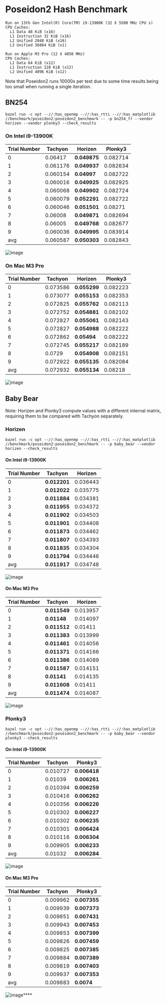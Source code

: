 # Poseidon2 Hash Benchmark

```
Run on 13th Gen Intel(R) Core(TM) i9-13900K (32 X 5500 MHz CPU s)
CPU Caches:
  L1 Data 48 KiB (x16)
  L1 Instruction 32 KiB (x16)
  L2 Unified 2048 KiB (x16)
  L3 Unified 36864 KiB (x1)

Run on Apple M3 Pro (12 X 4050 MHz)
CPU Caches:
  L1 Data 64 KiB (x12)
  L1 Instruction 128 KiB (x12)
  L2 Unified 4096 KiB (x12)
```

Note that Poseidon2 runs 10000x per test due to some time results being too small when running a single iteration.

## BN254

```shell
bazel run -c opt --//:has_openmp --//:has_rtti --//:has_matplotlib //benchmark/poseidon2:poseidon2_benchmark -- -p bn254_fr --vendor horizen --vendor plonky3 --check_results
```

### On Intel i9-13900K

| Trial Number | Tachyon  | Horizen      | Plonky3  |
| :----------- | -------- | ------------ | -------- |
| 0            | 0.06417  | **0.049875** | 0.082714 |
| 1            | 0.061176 | **0.049937** | 0.082634 |
| 2            | 0.060154 | **0.04997**  | 0.082722 |
| 3            | 0.060016 | **0.049925** | 0.082925 |
| 4            | 0.060068 | **0.049902** | 0.082724 |
| 5            | 0.060079 | **0.052291** | 0.082722 |
| 6            | 0.060046 | **0.051501** | 0.08271  |
| 7            | 0.06008  | **0.049871** | 0.082694 |
| 8            | 0.06005  | **0.049768** | 0.082677 |
| 9            | 0.060036 | **0.049995** | 0.083914 |
| avg          | 0.060587 | **0.050303** | 0.082843 |

![image](/benchmark/poseidon2/poseidon2_benchmark_bn254_ubuntu_i9.png)

### On Mac M3 Pro

| Trial Number | Tachyon  | Horizen      | Plonky3  |
| :----------- | -------- | ------------ | -------- |
| 0            | 0.073586 | **0.055299** | 0.082223 |
| 1            | 0.073077 | **0.055153** | 0.082353 |
| 2            | 0.072825 | **0.055762** | 0.082113 |
| 3            | 0.072752 | **0.054881** | 0.082102 |
| 4            | 0.072827 | **0.055061** | 0.082143 |
| 5            | 0.072827 | **0.054988** | 0.082222 |
| 6            | 0.072862 | **0.05494**  | 0.082222 |
| 7            | 0.072745 | **0.055217** | 0.082189 |
| 8            | 0.0729   | **0.054908** | 0.082151 |
| 9            | 0.072922 | **0.055135** | 0.082084 |
| avg          | 0.072932 | **0.055134** | 0.08218  |

![image](/benchmark/poseidon2/poseidon2_benchmark_bn254_mac_m3.png)

## Baby Bear

Note: Horizen and Plonky3 compute values with a different internal matrix, requiring them to be compared with Tachyon separately.

### Horizen

```shell
bazel run -c opt --//:has_openmp --//:has_rtti --//:has_matplotlib //benchmark/poseidon2:poseidon2_benchmark -- -p baby_bear --vendor horizen --check_results
```

#### On Intel i9-13900K

| Trial Number | Tachyon      | Horizen  |
| :----------- | ------------ | -------- |
| 0            | **0.012201** | 0.036443 |
| 1            | **0.012022** | 0.035775 |
| 2            | **0.011884** | 0.034381 |
| 3            | **0.011955** | 0.034372 |
| 4            | **0.011902** | 0.034503 |
| 5            | **0.011901** | 0.034408 |
| 6            | **0.011873** | 0.034462 |
| 7            | **0.011807** | 0.034393 |
| 8            | **0.011835** | 0.034304 |
| 9            | **0.011794** | 0.034446 |
| avg          | **0.011917** | 0.034748 |

![image](/benchmark/poseidon2/poseidon2_benchmark_baby_bear_horizen_ubuntu_i9.png)

#### On Mac M3 Pro

| Trial Number | Tachyon      | Horizen  |
| :----------- | ------------ | -------- |
| 0            | **0.011549** | 0.013957 |
| 1            | **0.01148**  | 0.014097 |
| 2            | **0.011512** | 0.01411  |
| 3            | **0.011383** | 0.013999 |
| 4            | **0.011461** | 0.014056 |
| 5            | **0.011371** | 0.014166 |
| 6            | **0.011386** | 0.014089 |
| 7            | **0.011587** | 0.014151 |
| 8            | **0.01141**  | 0.014135 |
| 9            | **0.011608** | 0.01411  |
| avg          | **0.011474** | 0.014087 |

![image](/benchmark/poseidon2/poseidon2_benchmark_baby_bear_horizen_mac_m3.png)

### Plonky3

```shell
bazel run -c opt --//:has_openmp --//:has_rtti --//:has_matplotlib //benchmark/poseidon2:poseidon2_benchmark -- -p baby_bear --vendor plonky3 --check_results
```

#### On Intel i9-13900K

| Trial Number | Tachyon  | Plonky3      |
| :----------- | -------- | ------------ |
| 0            | 0.010727 | **0.006418** |
| 1            | 0.01039  | **0.006261** |
| 2            | 0.010394 | **0.006259** |
| 3            | 0.010416 | **0.006262** |
| 4            | 0.010356 | **0.006226** |
| 5            | 0.010302 | **0.006227** |
| 6            | 0.010302 | **0.006235** |
| 7            | 0.010301 | **0.006424** |
| 8            | 0.010116 | **0.006304** |
| 9            | 0.009905 | **0.006233** |
| avg          | 0.01032  | **0.006284** |

![image](/benchmark/poseidon2/poseidon2_benchmark_baby_bear_plonky3_ubuntu_i9.png)

#### On Mac M3 Pro

| Trial Number | Tachyon  | Plonky3      |
| :----------- | -------- | ------------ |
| 0            | 0.009962 | **0.007355** |
| 1            | 0.009939 | **0.007373** |
| 2            | 0.009851 | **0.007431** |
| 3            | 0.009943 | **0.007453** |
| 4            | 0.009853 | **0.007399** |
| 5            | 0.009826 | **0.007459** |
| 6            | 0.009825 | **0.007385** |
| 7            | 0.009884 | **0.007389** |
| 8            | 0.009819 | **0.007403** |
| 9            | 0.009937 | **0.007353** |
| avg          | 0.009883 | **0.0074**   |

![image](/benchmark/poseidon2/poseidon2_benchmark_baby_bear_plonky3_mac_m3.png)\*\*\*\*
